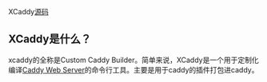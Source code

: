 
XCaddy[源码](https://sourcegraph.com/github.com/caddyserver/xcaddy)

## XCaddy是什么？

xcaddy的全称是Custom Caddy Builder。简单来说，XCaddy是一个用于定制化编译[Caddy Web Server](https://github.com/caddyserver/caddy)的命令行工具。主要是用于caddy的插件打包进caddy。
